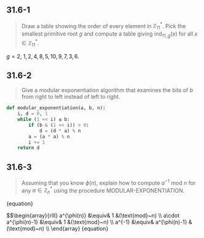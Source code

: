 ## 31.6-1

> Draw a table showing the order of every element in $\mathbb{Z}_{11}^*$. Pick the smallest primitive root $g$ and compute a table giving $\text{ind}_{11,g}(x)$ for all $x \in \mathbb{Z}_{11}^*$.

$g = 2$, ${1, 2, 4, 8, 5, 10, 9, 7, 3, 6}$.

## 31.6-2

> Give a modular exponentiation algorithm that examines the bits of $b$ from right to left instead of left to right.
```python
def modular_exponentiation(a, b, n):
    i, d = 0, 1
    while (1 << i) ≤ b:
        if (b & (1 << i)) > 0:
            d = (d * a) % n
        a = (a * a) % n
        i += 1
    return d
```
## 31.6-3

> Assuming that you know $\phi(n)$, explain how to compute $a^{-1}~\text{mod}~n$ for any $a \in \mathbb{Z}_n^*$ using the procedure MODULAR-EXPONENTIATION.

{equation}<div>
$$\begin{array}{rlll}
a^{\phi(n)} &\equiv& 1 &(\text{mod}~n) \\\\
a\cdot a^{\phi(n)-1} &\equiv& 1 &(\text{mod}~n) \\\\
a^{-1} &\equiv& a^{\phi(n)-1} &(\text{mod}~n)  \\\\
\end{array}
{equation}
